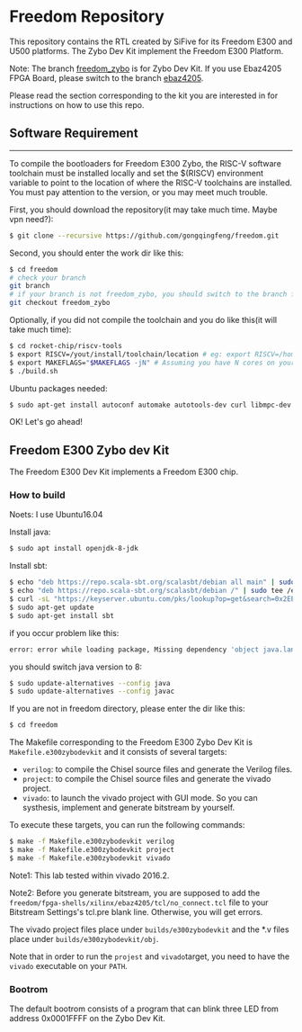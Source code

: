 # Freedom Repository

This repository contains the RTL created by SiFive for its Freedom E300 and U500
platforms. The Zybo Dev Kit 
implement the Freedom E300 Platform.

Note: The branch [freedom_zybo](https://github.com/gongqingfeng/freedom/tree/freedom_zybo)  is for Zybo Dev Kit. If you use Ebaz4205 FPGA Board, please switch to the branch [ebaz4205](https://github.com/gongqingfeng/freedom/tree/ebaz4205).


Please read the section corresponding to the kit you are interested in for
instructions on how to use this repo.

## Software Requirement
--------------------
To compile the bootloaders for Freedom E300 Zybo, the RISC-V software toolchain must be installed locally and
set the $(RISCV) environment variable to point to the location of where the
RISC-V toolchains are installed. You must pay attention to the version, or 
you may meet much trouble.

First, you should download the repository(it may take much time. Maybe vpn need?):
```sh
$ git clone --recursive https://github.com/gongqingfeng/freedom.git
```

Second, you should enter the work dir like this:
```sh
$ cd freedom
# check your branch
git branch
# if your branch is not freedom_zybo, you should switch to the branch freedom_zybo
git checkout freedom_zybo
```

Optionally, if you did not compile the toolchain and you do like this(it will take much time):
```sh
$ cd rocket-chip/riscv-tools
$ export RISCV=/yout/install/toolchain/location # eg: export RISCV=/home/xx/xxx/risc-v_dev/tools
$ export MAKEFLAGS="$MAKEFLAGS -jN" # Assuming you have N cores on your host system
$ ./build.sh
```
Ubuntu packages needed:
```sh
$ sudo apt-get install autoconf automake autotools-dev curl libmpc-dev libmpfr-dev libgmp-dev libusb-1.0-0-dev gawk build-essentia
```
OK! Let's go ahead!

## Freedom E300 Zybo dev Kit

The Freedom E300 Dev Kit implements a Freedom E300 chip.

### How to build
Noets: I use Ubuntu16.04

Install java:
```sh
$ sudo apt install openjdk-8-jdk
```

Install sbt:
```sh
$ echo "deb https://repo.scala-sbt.org/scalasbt/debian all main" | sudo tee /etc/apt/sources.list.d/sbt.list
$ echo "deb https://repo.scala-sbt.org/scalasbt/debian /" | sudo tee /etc/apt/sources.list.d/sbt_old.list
$ curl -sL "https://keyserver.ubuntu.com/pks/lookup?op=get&search=0x2EE0EA64E40A89B84B2DF73499E82A75642AC823" | sudo apt-key add
$ sudo apt-get update
$ sudo apt-get install sbt
```

if you occur problem like this:
```sh
error: error while loading package, Missing dependency 'object java.lang.Object in compiler mirror', required by
```
you should switch java version to 8:
```sh
$ sudo update-alternatives --config java
$ sudo update-alternatives --config javac
```

If you are not in freedom directory, please enter the dir like this:
```sh
$ cd freedom
```

The Makefile corresponding to the Freedom E300 Zybo Dev Kit is
`Makefile.e300zybodevkit` and it consists of several targets:

- `verilog`: to compile the Chisel source files and generate the Verilog files.
- `project`: to compile the Chisel source files and generate the vivado project.
- `vivado`: to launch the vivado project with GUI mode. So you can systhesis, implement and generate bitstream by yourself.

To execute these targets, you can run the following commands:

```sh
$ make -f Makefile.e300zybodevkit verilog
$ make -f Makefile.e300zybodevkit project
$ make -f Makefile.e300zybodevkit vivado
```
Note1: This lab tested within vivado 2016.2.

Note2: Before you generate bitstream, you are supposed to add the `freedom/fpga-shells/xilinx/ebaz4205/tcl/no_connect.tcl` file to your Bitstream Settings's tcl.pre blank line. Otherwise, you will get errors.

The vivado project files place under `builds/e300zybodevkit` and the *.v files place under `builds/e300zybodevkit/obj`.

Note that in order to run the `projest` and `vivado`target, you need to have the `vivado`
executable on your `PATH`.

### Bootrom

The default bootrom consists of a program that can blink three LED from address 0x0001FFFF on the Zybo Dev Kit.
